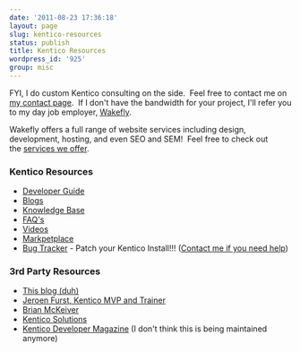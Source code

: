 ```yaml
---
date: '2011-08-23 17:36:18'
layout: page
slug: kentico-resources
status: publish
title: Kentico Resources
wordpress_id: '925'
group: misc
---
```


FYI, I do custom Kentico consulting on the side.  Feel free to contact me on [my contact page](/contact/index.html).  If I don't have the bandwidth for your project, I'll refer you to my day job employer, [Wakefly](http://www.wakefly.com).

Wakefly offers a full range of website services including design, development, hosting, and even SEO and SEM!  Feel free to check out the [services we offer](http://www.wakefly.com/Solutions/Web-Design-and-Development).

### Kentico Resources

- [Developer Guide](http://www.kentico.com/docs/devguide/index.html)
- [Blogs](http://devnet.kentico.com/Blogs.aspx)
- [Knowledge Base](http://devnet.kentico.com/Knowledge-Base.aspx)
- [FAQ's](http://devnet.kentico.com/FAQs.aspx)
- [Videos](http://devnet.kentico.com/Videos.aspx)
- [Markpetplace](http://devnet.kentico.com/Marketplace.aspx)
- [Bug Tracker](http://devnet.kentico.com/Bugtracker.aspx) - Patch your Kentico Install!!! ([Contact me if you need help](/contact/index.html))

### 3rd Party Resources
	
- [This blog (duh)](http://www.johnnycode.com/)
- [Jeroen Furst, Kentico MVP and Trainer](http://blogs.jeroenfurst.nl/)
- [Brian McKeiver](http://www.mcbeev.com/)
- [Kentico Solutions](http://www.kenticosolutions.com/)
- [Kentico Developer Magazine](http://www.kenticodeveloper.com/) (I don't think this is being maintained anymore)
